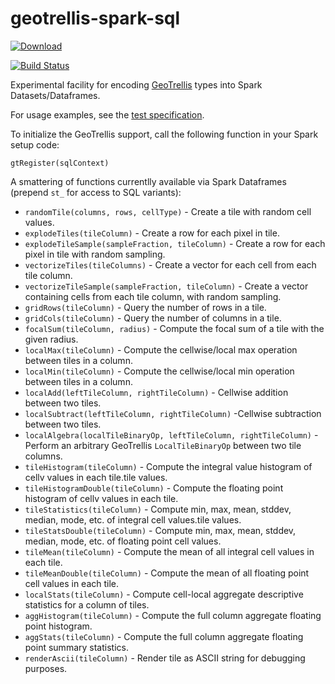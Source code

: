 # geotrellis-spark-sql

 [ ![Download](https://api.bintray.com/packages/s22s/maven/geotrellis-spark-sql/images/download.svg) ](https://bintray.com/s22s/maven/geotrellis-spark-sql/_latestVersion)

[![Build Status](https://travis-ci.org/s22s/geotrellis-spark-sql.svg?branch=master)](https://travis-ci.org/s22s/geotrellis-spark-sql)

Experimental facility for encoding [GeoTrellis](https://geotrellis.io/) types into Spark Datasets/Dataframes. 

For usage examples, see the [test specification](src/test/scala/org/apache/spark/sql/gt/GTSQLSpec.scala).

To initialize the GeoTrellis support, call the following function in your Spark setup code: 

    gtRegister(sqlContext)

A smattering of functions currentlly available via Spark Dataframes (prepend `st_` for access to SQL variants):

* `randomTile(columns, rows, cellType)` - Create a tile with random cell values.
* `explodeTiles(tileColumn)` - Create a row for each pixel in tile.
* `explodeTileSample(sampleFraction, tileColumn)` - Create a row for each pixel in tile with random sampling.
* `vectorizeTiles(tileColumns)` - Create a vector for each cell from each tile column.
* `vectorizeTileSample(sampleFraction, tileColumn)` - Create a vector containing cells from each tile column, with random sampling. 
* `gridRows(tileColumn)` - Query the number of rows in a tile.
* `gridCols(tileColumn)` - Query the number of columns in a tile.
* `focalSum(tileColumn, radius)` - Compute the focal sum of a tile with the given radius.
* `localMax(tileColumn)` - Compute the cellwise/local max operation between tiles in a column.
* `localMin(tileColumn)` - Compute the cellwise/local min operation between tiles in a column.
* `localAdd(leftTileColumn, rightTileColumn)` - Cellwise addition between two tiles.
* `localSubtract(leftTileColumn, rightTileColumn)` -Cellwise subtraction between two tiles.
* `localAlgebra(localTileBinaryOp, leftTileColumn, rightTileColumn)` - Perform an arbitrary GeoTrellis `LocalTileBinaryOp` between two tile columns.
* `tileHistogram(tileColumn)` - Compute the integral value histogram of cellv values in each tile.tile values.
* `tileHistogramDouble(tileColumn)` - Compute the floating point histogram of cellv values in each tile.
* `tileStatistics(tileColumn)` - Compute min, max, mean, stddev, median, mode, etc. of integral cell values.tile values.
* `tileStatsDouble(tileColumn)` - Compute min, max, mean, stddev, median, mode, etc. of floating point cell values.
* `tileMean(tileColumn)` - Compute the mean of all integral cell values in each tile.
* `tileMeanDouble(tileColumn)` - Compute the mean of all floating point cell values in each tile.
* `localStats(tileColumn)` -   Compute cell-local aggregate descriptive statistics for a column of tiles.
* `aggHistogram(tileColumn)` - Compute the full column aggregate floating point histogram.
* `aggStats(tileColumn)` - Compute the full column aggregate floating point summary statistics.
* `renderAscii(tileColumn)` - Render tile as ASCII string for debugging purposes.
